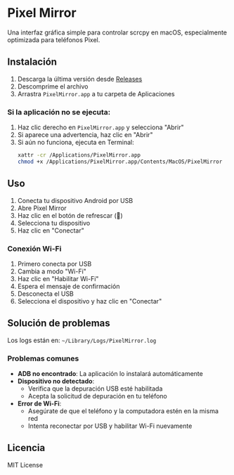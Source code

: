 # Pixel Mirror

Una interfaz gráfica simple para controlar scrcpy en macOS, especialmente optimizada para teléfonos Pixel.

## Instalación

1. Descarga la última versión desde [Releases](https://github.com/smithplus/PixelMirror/releases)
2. Descomprime el archivo
3. Arrastra `PixelMirror.app` a tu carpeta de Aplicaciones

### Si la aplicación no se ejecuta:

1. Haz clic derecho en `PixelMirror.app` y selecciona "Abrir"
2. Si aparece una advertencia, haz clic en "Abrir"
3. Si aún no funciona, ejecuta en Terminal:
   ```bash
   xattr -cr /Applications/PixelMirror.app
   chmod +x /Applications/PixelMirror.app/Contents/MacOS/PixelMirror
   ```

## Uso

1. Conecta tu dispositivo Android por USB
2. Abre Pixel Mirror
3. Haz clic en el botón de refrescar (🔄)
4. Selecciona tu dispositivo
5. Haz clic en "Conectar"

### Conexión Wi-Fi

1. Primero conecta por USB
2. Cambia a modo "Wi-Fi"
3. Haz clic en "Habilitar Wi-Fi"
4. Espera el mensaje de confirmación
5. Desconecta el USB
6. Selecciona el dispositivo y haz clic en "Conectar"

## Solución de problemas

Los logs están en: `~/Library/Logs/PixelMirror.log`

### Problemas comunes

- **ADB no encontrado**: La aplicación lo instalará automáticamente
- **Dispositivo no detectado**: 
  * Verifica que la depuración USB esté habilitada
  * Acepta la solicitud de depuración en tu teléfono
- **Error de Wi-Fi**:
  * Asegúrate de que el teléfono y la computadora estén en la misma red
  * Intenta reconectar por USB y habilitar Wi-Fi nuevamente

## Licencia

MIT License 